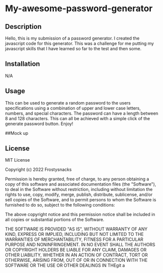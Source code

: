 # My-awesome-password-generator

## Description

Hello, this is my submission of a password generator. I created the javascript code for this generator. This was a challenge for me putting my javascript skills that I have learned so far to the test and then some.

## Installation
N/A

## Usage

This can be used to generate a random password to the users specifications using a combination of upper and lower case letters, numbers, and special characters. The password can have a length between 8 and 128 characters. This can all be achieved with a simple click of the generate password button. Enjoy!

##Mock up



## License


MIT License

Copyright (c) 2022 Frostysnacks

Permission is hereby granted, free of charge, to any person obtaining a copy
of this software and associated documentation files (the "Software"), to deal
in the Software without restriction, including without limitation the rights
to use, copy, modify, merge, publish, distribute, sublicense, and/or sell
copies of the Software, and to permit persons to whom the Software is
furnished to do so, subject to the following conditions:

The above copyright notice and this permission notice shall be included in all
copies or substantial portions of the Software.

THE SOFTWARE IS PROVIDED "AS IS", WITHOUT WARRANTY OF ANY KIND, EXPRESS OR
IMPLIED, INCLUDING BUT NOT LIMITED TO THE WARRANTIES OF MERCHANTABILITY,
FITNESS FOR A PARTICULAR PURPOSE AND NONINFRINGEMENT. IN NO EVENT SHALL THE
AUTHORS OR COPYRIGHT HOLDERS BE LIABLE FOR ANY CLAIM, DAMAGES OR OTHER
LIABILITY, WHETHER IN AN ACTION OF CONTRACT, TORT OR OTHERWISE, ARISING FROM,
OUT OF OR IN CONNECTION WITH THE SOFTWARE OR THE USE OR OTHER DEALINGS IN THEgit a

